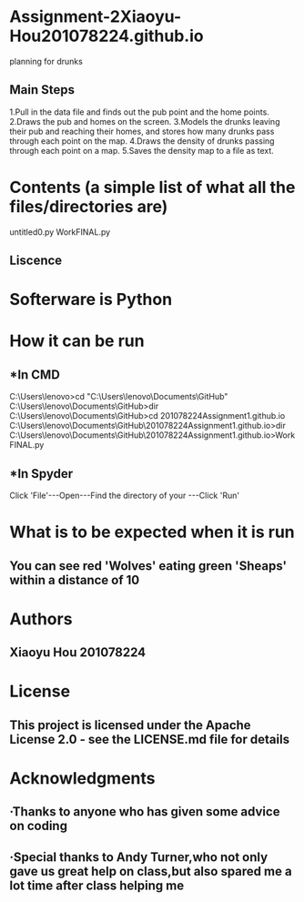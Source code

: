# Assignment-2Xiaoyu-Hou201078224.github.io
 planning for drunks
## Main Steps
 1.Pull in the data file and finds out the pub point and the home points.
 2.Draws the pub and homes on the screen.
 3.Models the drunks leaving their pub and reaching their homes, and stores how many drunks pass through each point on the map.
 4.Draws the density of drunks passing through each point on a map.
 5.Saves the density map to a file as text.
# Contents (a simple list of what all the files/directories are)
 untitled0.py
 WorkFINAL.py
## Liscence
# Softerware is Python
# How it can be run 
## *In CMD
C:\Users\lenovo>cd "C:\Users\lenovo\Documents\GitHub"
C:\Users\lenovo\Documents\GitHub>dir
C:\Users\lenovo\Documents\GitHub>cd 201078224Assignment1.github.io
C:\Users\lenovo\Documents\GitHub\201078224Assignment1.github.io>dir
C:\Users\lenovo\Documents\GitHub\201078224Assignment1.github.io>WorkFINAL.py
## *In Spyder
Click 'File'---Open---Find the directory of your ---Click 'Run'
# What is to be expected when it is run
## You can see red 'Wolves' eating green 'Sheaps' within a distance of 10
# Authors 
## Xiaoyu Hou 201078224
# License
## This project is licensed under the Apache License 2.0 - see the LICENSE.md file for details
# Acknowledgments
## ·Thanks to anyone who has given some advice on coding
## ·Special thanks to Andy Turner,who not only gave us great help on class,but also spared me a lot time after class helping me 
